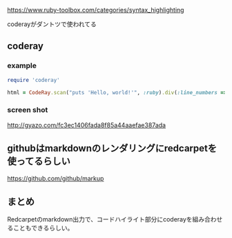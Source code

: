 https://www.ruby-toolbox.com/categories/syntax_highlighting

coderayがダントツで使われてる

## coderay

### example

```ruby
require 'coderay'

html = CodeRay.scan("puts 'Hello, world!'", :ruby).div(:line_numbers => :table)
```

### screen shot
http://gyazo.com/fc3ec1406fada8f85a44aaefae387ada


## githubはmarkdownのレンダリングにredcarpetを使ってるらしい

https://github.com/github/markup

## まとめ

Redcarpetのmarkdown出力で、コードハイライト部分にcoderayを組み合わせることもできるらしい。


